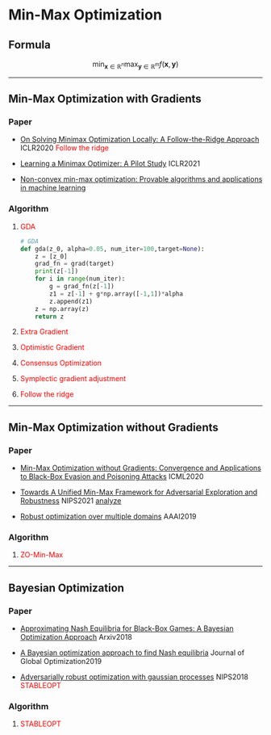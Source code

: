 # Min-Max Optimization
## Formula
$$
\min _{\mathbf{x} \in \mathbb{R}^{n}} \max _{\mathbf{y} \in \mathbb{R}^{m}} f(\mathbf{x}, \mathbf{y})
$$
***
## Min-Max Optimization with Gradients
### Paper
- [On Solving Minimax Optimization Locally: A Follow-the-Ridge Approach](https://arxiv.org/pdf/1910.07512.pdf) ICLR2020 <font color="red">Follow the ridge</font> 

- [Learning a Minimax Optimizer: A Pilot Study](https://openreview.net/pdf?id=nkIDwI6oO4_) ICLR2021
- [Non-convex min-max optimization: Provable algorithms and applications in machine learning]()

### Algorithm

1. <font color="red">GDA</font> 
    ``` python
    # GDA
    def gda(z_0, alpha=0.05, num_iter=100,target=None):
        z = [z_0]
        grad_fn = grad(target)
        print(z[-1])
        for i in range(num_iter):
            g = grad_fn(z[-1])
            z1 = z[-1] + g*np.array([-1,1])*alpha
            z.append(z1)
        z = np.array(z)
        return z
    ```

2. <font color="red">Extra Gradient</font> 
3. <font color="red">Optimistic Gradient</font> 
4. <font color="red">Consensus Optimization</font> 
5. <font color="red">Symplectic gradient adjustment</font> 
6. <font color="red">Follow the ridge</font> 
   <!-- ``` python
   # Follow the ridge
    def follow(z_0, alpha=0.05, num_iter = 100,target=None):
        z = [z_0]
        grad_fn = grad(target)
        hessian = jacobian(grad_fn)
        for i in range(num_iter):
            g = grad_fn(z[-1])
            H = hessian(z[-1])
            v = np.array([g[0], -g[1]-H[0,1]*np.squeeze(pinv(H[1:,1:]))*g[0]])
            z1 = z[-1] - alpha*v
            z.append(z1)
        z = np.array(z)
        return z
   ``` -->
    <!-- $$
    \mathbf{x}_{t+1} \leftarrow \mathbf{x}_{t}-\eta_{\mathbf{x}} D_{\mathbf{x}} f\left(\mathbf{x}_{t}, \mathbf{y}_{t}\right)
    $$
    $$
    \mathbf{y}_{t+1} \leftarrow \mathbf{y}_{t}-\eta_{\mathbf{y}} \nabla_{\mathbf{y}} g\left(\mathbf{x}_{t}, \mathbf{y}_{t}\right)+\eta_{\mathbf{x}}\left(\nabla_{\mathbf{y y}}^{2} g\right)^{-1} \nabla_{\mathbf{y} \mathbf{x}}^{2} g D_{\mathbf{x}} f\left(\mathbf{x}_{t}, \mathbf{y}_{t}\right)
    $$ -->


***

## Min-Max Optimization without Gradients
### Paper
- [Min-Max Optimization without Gradients: Convergence and Applications to Black-Box Evasion and Poisoning Attacks]() ICML2020

- [Towards A Unified Min-Max Framework for Adversarial Exploration and Robustness](https://openreview.net/pdf?id=S1eik6EtPB) NIPS2021 [analyze](paper/wang2019towards.md)


- [Robust optimization over multiple domains]() AAAI2019
### Algorithm
1. <font color="red">ZO-Min-Max</font> 

***
## Bayesian Optimization

### Paper
- [Approximating Nash Equilibria for Black-Box
Games: A Bayesian Optimization Approach]() Arxiv2018
- [A Bayesian optimization approach to find Nash equilibria]() Journal of Global Optimization2019

- [Adversarially robust optimization with gaussian processes]() NIPS2018 <font color="red">STABLEOPT</font> 

### Algorithm

1. <font color="red">STABLEOPT</font> 